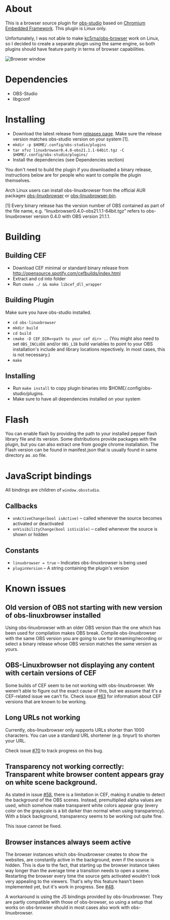 # About

This is a browser source plugin for [obs-studio](https://github.com/jp9000/obs-studio) based
on [Chromium Embedded Framework](https://bitbucket.org/chromiumembedded/cef). This plugin is Linux only.

Unfortunately, I was not able to make [kc5rna/obs-browser](https://github.com/kc5nra/obs-browser) work on Linux,
so I decided to create a separate plugin using the same engine, so both plugins should have feature parity in
terms of browser capabilities.

![Browser window](img/obs-linuxbrowser.png)

# Dependencies

* OBS-Studio
* libgconf

# Installing

* Download the latest release from [releases page](https://github.com/bazukas/obs-linuxbrowser/releases). Make sure the release version matches obs-studio version on your system [1].
* `mkdir -p $HOME/.config/obs-studio/plugins`
* `tar xfvz linuxbrowser0.4.0-obs21.1.1-64bit.tgz -C $HOME/.config/obs-studio/plugins/`
* Install the dependencies (see Dependencies section)

You don't need to build the plugin if you downloaded a binary release, instructions below are for people
who want to compile the plugin themselves.

Arch Linux users can install obs-linuxbrowser from the official AUR packages [obs-linuxbrowser](https://aur.archlinux.org/packages/obs-linuxbrowser) or [obs-linuxbrowser-bin](https://aur.archlinux.org/packages/obs-linuxbrowser-bin).

[1] Every binary release has the version number of OBS contained as part of the file name, e.g. “linuxbrowser0.4.0-obs21.1.1-64bit.tgz” refers to obs-linuxbrowser version 0.4.0 with OBS version 21.1.1.

# Building

## Building CEF

* Download CEF minimal or standard binary release from http://opensource.spotify.com/cefbuilds/index.html
* Extract and cd into folder
* Run `cmake ./ && make libcef_dll_wrapper`

## Building Plugin

Make sure you have obs-studio installed.

* `cd obs-linuxbrowser`
* `mkdir build`
* `cd build`
* `cmake -D CEF_DIR=<path to your cef dir> ..` (You might also need to set `OBS_INCLUDE` and/or `OBS_LIB` build variables to point to your OBS installation's include and library locations repectively. In most cases, this is not necessary.)
* `make`

## Installing

* Run `make install` to copy plugin binaries into $HOME/.config/obs-studio/plugins.
* Make sure to have all dependencies installed on your system

# Flash

You can enable flash by providing the path to your installed pepper flash library file and its version.
Some distributions provide packages with the plugin, but you can also extract one from google chrome installation.
The Flash version can be found in manifest.json that is usually found in same directory as .so file.

# JavaScript bindings
All bindings are children of `window.obsstudio`.

## Callbacks
* `onActiveChange(bool isActive)` – called whenever the source becomes activated or deactivated
* `onVisibilityChange(bool isVisible)` – called whenever the source is shown or hidden

## Constants
* `linuxbrowser = true` – Indicates obs-linuxbrowser is being used
* `pluginVersion` – A string containing the plugin's version

# Known issues
## Old version of OBS not starting with new version of obs-linuxbrowser installed
Using obs-linuxbrowser with an older OBS version than the one which has been used for compilation makes OBS break. Compile obs-linuxbrowser with the same OBS version you are going to use for streaming/recording or select a binary release whose OBS version matches the same version as yours.

## OBS-Linuxbrowser not displaying any content with certain versions of CEF
Some builds of CEF seem to be not working with obs-linuxbrowser.
We weren't able to figure out the exact cause of this, but we assume that it's a CEF-related issue we can't fix.
Check issue [#63](https://github.com/bazukas/obs-linuxbrowser/issues/63) for information about CEF versions that are known to be working.

## Long URLs not working
Currently, obs-linuxbrowser only supports URLs shorter than 1000 characters.
You can use a standard URL shortener (e.g. tinyurl) to shorten your URL.

Check issue [#70](https://github.com/bazukas/obs-linuxbrowser/issues/70) to track progress on this bug.

## Transparency not working correctly: Transparent white browser content appears gray on white scene background.
As stated in issue [#58](https://github.com/bazukas/obs-linuxbrowser/issues/58), there is a limitation in CEF, making it unable to detect the background of the OBS scenes.
Instead, premultiplied alpha values are used, which somehow make transparent white colors appear gray (every color on the grayscale is a bit darker than normal when using transparency).
With a black background, transparency seems to be working out quite fine.

This issue cannot be fixed.

## Browser instances always seem active
The browser instances which obs-linuxbrowser creates to show the websites, are constantly active in the background, even if the source is hidden.
This is due to the fact, that starting up the browser instance takes way longer than the average time a transition needs to open a scene. Restarting the browser every time the source gets activated wouldn't look very appealing to the viewers. That's why this feature hasn't been implemented yet, but it's work in progress. See [#48](https://github.com/bazukas/obs-linuxbrowser/issues/48).

A workaround is using the JS bindings provided by obs-linuxbrowser. They are partly compatible with those of obs-browser, so using a setup that works on obs-browser should in most cases also work with obs-linuxbrowser.
